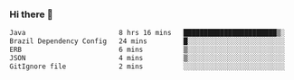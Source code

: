 ### Hi there 👋

<!--START_SECTION:waka-->

```txt
Java                       8 hrs 16 mins   ███████████████████████▒░   92.96 %
Brazil Dependency Config   24 mins         █░░░░░░░░░░░░░░░░░░░░░░░░   04.53 %
ERB                        6 mins          ▒░░░░░░░░░░░░░░░░░░░░░░░░   01.21 %
JSON                       4 mins          ▒░░░░░░░░░░░░░░░░░░░░░░░░   00.91 %
GitIgnore file             2 mins          ░░░░░░░░░░░░░░░░░░░░░░░░░   00.38 %
```

<!--END_SECTION:waka-->

<!--
**jerry-shao/jerry-shao** is a ✨ _special_ ✨ repository because its `README.md` (this file) appears on your GitHub profile.

Here are some ideas to get you started:

- 🔭 I’m currently working on ...
- 🌱 I’m currently learning ...
- 👯 I’m looking to collaborate on ...
- 🤔 I’m looking for help with ...
- 💬 Ask me about ...
- 📫 How to reach me: ...
- 😄 Pronouns: ...
- ⚡ Fun fact: ...
-->
